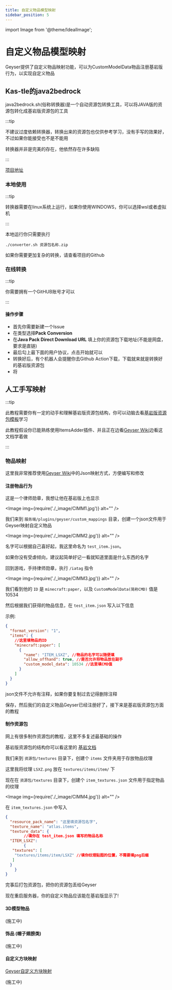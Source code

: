 ```yaml
---
title: 自定义物品模型映射
sidebar_position: 5
---
```


import Image from '@theme/IdealImage';

# 自定义物品模型映射

Geyser提供了自定义物品映射功能，可以为CustomModelData物品注册基岩版行为，以实现自定义物品

## Kas-tle的java2bedrock

java2bedrock.sh(俗称转换器)是一个自动资源包转换工具，可以将JAVA版的资源包转化成基岩版资源包的工具

:::tip

不建议过度依赖转换器，转换出来的资源包也仅供参考学习，没有手写的效果好，不过如果你能接受也不是不能用

转换器并非是完美的存在，他依然存在许多缺陷

:::

[项目地址](https://github.com/Kas-tle/java2bedrock.sh)

### 本地使用

:::tip

转换器需要在linux系统上运行，如果你使用WINDOWS，你可以选择wsl或者虚拟机

:::

本地运行你只需要执行

```shell
./converter.sh 资源包名称.zip
```

如果你需要更加复杂的转换，请查看项目的Github

### 在线转换

:::tip

你需要拥有一个GitHUB账号才可以

:::

#### 操作步骤

* 首先你需要新建一个Issue
* 在类型选择**Pack Conversion**
* 在**Java Pack Direct Download URL** 填上你的资源包下载地址(不能是网盘，要求是直链)
* 最后勾上最下面的用户协议，点击开始就可以
* 转换好后，有个机器人会提醒你去Github Action下载，下载就来就是转换好的基岩版资源包
* 将

## 人工手写映射

:::tip

此教程需要你有一定的动手和理解基岩版资源包结构，你可以动脑去看[基岩版资源包模板](https://github.com/Mojang/bedrock-samples/releases)学习

此教程假设你已能熟练使用ItemsAdder插件、并且正在边看[Geyser Wiki](https://wiki.geysermc.org/geyser/custom-items/)边看这文档学着做

:::

### 物品映射

这里我非常推荐使用[Geyser Wiki](https://wiki.geysermc.org/geyser/custom-items/)中的Json映射方式，方便编写和修改

#### 注册物品行为

这是一个律师勋章，我想让他在基岩版上也显示

<Image img={require('./_image/CIMM1.jpg')} alt="" />

我们来到 `服务端/plugins/geyser/custom_mappings` 目录，创建一个json文件用于Geyser映射自定义物品

<Image img={require('./_image/CIMM2.jpg')} alt="" />

名字可以根据自己喜好起，我这里命名为 `test_item.json`。

如果你没有受虐倾向，建议起简单好记一看就知道里面是什么东西的名字

回到游戏，手持律师勋章，执行 `/iatag` 指令

<Image img={require('./_image/CIMM3.jpg')} alt="" />

我们看到他的 `ID` 是 `minecraft:paper`，以及 `CustomModelData(简称CMD)` 值是 10534

然后根据我们获得的物品信息，在 `test_item.json` 写入以下信息

示例:

```json
{
  "format_version": "1",
  "items": {
    //这里填物品的ID
    "minecraft:paper": [
      {
        "name": "ITEM_LSXZ", //物品的名字可以随便填
        "allow_offhand": true, //是否允许将物品放在副手
        "custom_model_data": 10534 //这里填CMD值
      }
    ]
  }
}
```

json文件不允许有注释，如果你要复制过去记得删除注释

保存，然后我们的自定义物品Geyser已经注册好了，接下来是基岩版资源包方面的教程

#### 制作资源包

网上有很多制作资源包的教程，这里不多复述最基础的操作

基岩版资源包的结构你可以看这里的 [基岩文档](https://wiki.bedrock.dev/documentation/pack-structure.html)

我们来到 `资源包/textures` 目录下，创建个 `items` 文件夹用于存放物品纹理

这里我将纹理 `LSXZ.png` 放在 `textures/items/item/` 下

现在在 `资源包/textures` 目录下，创建个 `item_textures.json` 文件用于指定物品的纹理

<Image img={require('./_image/CIMM4.jpg')} alt="" />

在 `item_textures.json` 中写入

```json
{
  "resource_pack_name": "这里填资源包名字",
  "texture_name": "atlas.items",
  "texture_data": {
        //填你在 test_item.json 填写的物品名称
  "ITEM_LSXZ":
        {
   "textures": [
    "textures/items/item/LSXZ" //填你纹理贴图的位置，不需要填png后缀
   ]
  }
    }
}
```

完事后打包资源包，把你的资源包丢给Geyser

现在重启服务器，你的自定义物品应该能在基岩版显示了!

#### 3D模型物品

(施工中)

#### 饰品 (帽子翅膀类)

(施工中)

#### 自定义方块映射

[Geyser自定义方块映射](https://wiki.geysermc.org/geyser/custom-blocks/)

(施工中)
